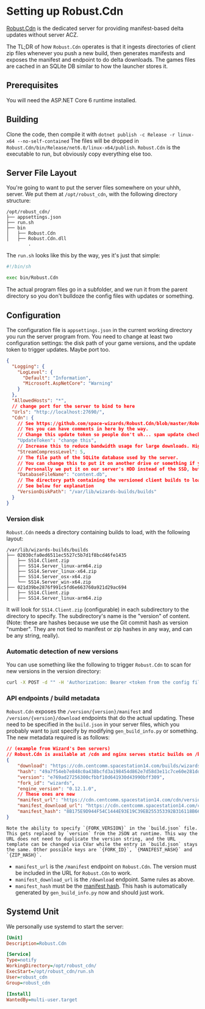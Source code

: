 # Setting up Robust.Cdn

[Robust.Cdn](https://github.com/space-wizards/Robust.Cdn/) is the dedicated server for providing manifest-based delta updates without server ACZ. 

The TL;DR of how `Robust.Cdn` operates is that it ingests directories of client zip files whenever you push a new build, then generates manifests and exposes the manifest and endpoint to do delta downloads. The games files are cached in an SQLite DB similar to how the launcher stores it.

## Prerequisites

You will need the ASP.NET Core 6 runtime installed.

## Building

Clone the code, then compile it with `dotnet publish -c Release -r linux-x64 --no-self-contained` The files will be dropped in `Robust.Cdn/bin/Release/net6.0/linux-x64/publish`. `Robust.Cdn` is the executable to run, but obviously copy everything else too.

## Server File Layout

You're going to want to put the server files somewhere on your uhhh, server. We put them at `/opt/robust_cdn`, with the following directory structure:

```
/opt/robust_cdn/
├── appsettings.json
├── run.sh
├── bin
│   ├── Robust.Cdn
│   ├── Robust.Cdn.dll
		.
```

The `run.sh` looks like this by the way, yes it's just that simple:

```bash
#!/bin/sh

exec bin/Robust.Cdn
```

The actual program files go in a subfolder, and we run it from the parent directory so you don't bulldoze the config files with updates or something.

## Configuration

The configuration file is `appsettings.json` in the current working directory you run the server program from. You need to change at least two configuration settings: the disk path of your game versions, and the update token to trigger updates. Maybe port too.

```json
{
  "Logging": {
    "LogLevel": {
      "Default": "Information",
      "Microsoft.AspNetCore": "Warning"
    }
  },
  "AllowedHosts": "*",
  // change port for the server to bind to here
  "Urls": "http://localhost:27690/",
  "Cdn": {
    // See https://github.com/space-wizards/Robust.Cdn/blob/master/Robust.Cdn/CdnOptions.cs for all options.
    // Yes you can have comments in here by the way.
    // Change this update token so people don't uh... spam update checks on your server.
    "UpdateToken": "change this",
    // Increase this to reduce bandwidth usage for large downloads. Higher numbers need more CPU.
    "StreamCompressLevel": 5,
    // The file path of the SQLite database used by the server.
    // You can change this to put it on another drive or something if you want.
    // Personally we put it on our server's HDD instead of the SSD, but that's up to you.
    "DatabaseFileName": "content.db",
    // The directory path containing the versioned client builds to load and serve. 
    // See below for explanation
    "VersionDiskPath": "/var/lib/wizards-builds/builds"
  }
}
```

### Version disk

`Robust.Cdn` needs a directory containing builds to load, with the following layout:

```
/var/lib/wizards-builds/builds
├── 02030cfa0ed6511ec5527c5b7d1f8bcd46fe1435
│   ├── SS14.Client.zip
│   ├── SS14.Server_linux-arm64.zip
│   ├── SS14.Server_linux-x64.zip
│   ├── SS14.Server_osx-x64.zip
│   └── SS14.Server_win-x64.zip
├── 021d39be2876f991c5fd6e663760a921d29ac694
│   ├── SS14.Client.zip
│   ├── SS14.Server_linux-arm64.zip
```

It will look for `SS14.Client.zip` (configurable) in each subdirectory to the directory to specify. The subdirectory's name is the "version" of content. (Note: these are hashes because we use the Git commit hash as version "number". They are not tied to manifest or zip hashes in any way, and can be any string, really).

### Automatic detection of new versions

You can use something like the following to trigger `Robust.Cdn` to scan for new versions in the version directory:

```bash
curl -X POST -d "" -H 'Authorization: Bearer <token from the config file, change this>' "http://localhost:27690/control/update"
```

### API endpoints / build metadata

`Robust.Cdn` exposes the `/version/{version}/manifest` and `/version/{version}/download` endpoints that do the actual updating. These need to be specified in the `build.json` in your server files, which you probably want to just specify by modifying `gen_build_info.py` or something. The new metadata required is as follows:

```json
// (example from Wizard's Den servers)
// Robust.Cdn is available at /cdn and nginx serves static builds on /builds
{
    "download": "https://cdn.centcomm.spacestation14.com/builds/wizards/builds/{FORK_VERSION}/SS14.Client.zip",
    "hash": "49a7f54eb7e848c0a438bcfd3a198454d862e7d58d3e11c7ce60e281ddbd205d",
    "version": "e769ad27256300cfbbf10d641930d43990bff309",
    "fork_id": "wizards",
    "engine_version": "0.12.1.0",
    // These ones are new
    "manifest_url": "https://cdn.centcomm.spacestation14.com/cdn/version/{FORK_VERSION}/manifest",
    "manifest_download_url": "https://cdn.centcomm.spacestation14.com/cdn/version/{FORK_VERSION}/download",
    "manifest_hash": "8B175E9D944F54C1444E93E19C39EB255353392B316118B660F21DF68D56DC2D"
}
```

```admonish info
Note the ability to specify `{FORK_VERSION}` in the `build.json` file. This gets replaced by `version` from the JSON at runtime. This way the URL does not need to duplicate the version string, and the URL template can be changed via CVar while the entry in `build.json` stays the same. Other possible keys are `{FORK_ID}`, `{MANIFEST_HASH}` and `{ZIP_HASH}`. 
```

* `manifest_url` is the `/manifest` endpoint on `Robust.Cdn`. The version must be included in the URL for `Robust.Cdn` to work. 
* `manifest_download_url` is the `/download` endpoint. Same rules as above.
* `manifest_hash` must be the [manifest hash](../other-projects/launcher/delta-updates-and-manifests.md). This hash is automatically generated by `gen_build_info.py` now and should just work.

## Systemd Unit

We personally use systemd to start the server:

```ini
[Unit]
Description=Robust.Cdn

[Service]
Type=notify
WorkingDirectory=/opt/robust_cdn/
ExecStart=/opt/robust_cdn/run.sh
User=robust_cdn
Group=robust_cdn

[Install]
WantedBy=multi-user.target
```

